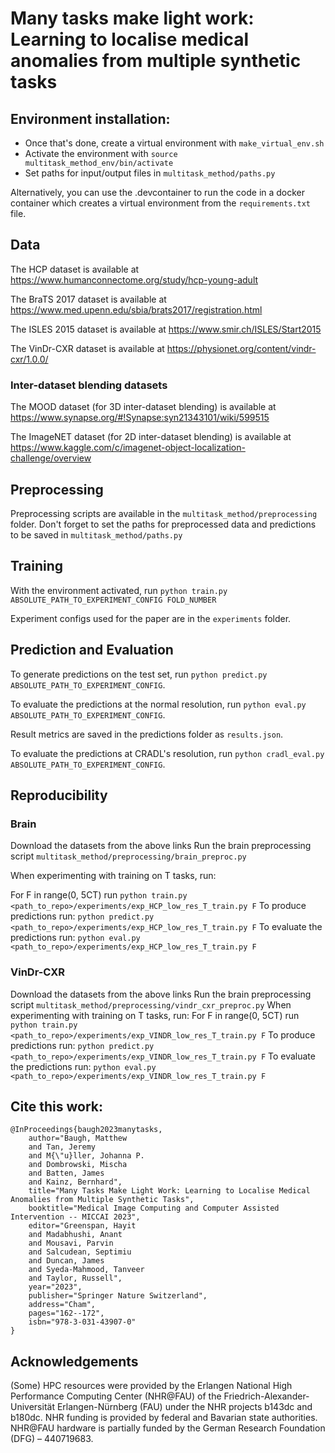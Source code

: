
# Many tasks make light work: Learning to localise medical anomalies from multiple synthetic tasks


## Environment installation: 
 - Once that's done, create a virtual environment with ```make_virtual_env.sh```
 - Activate the environment with ```source multitask_method_env/bin/activate```
 - Set paths for input/output files in ```multitask_method/paths.py```

Alternatively, you can use the .devcontainer to run the code in a docker container which creates a virtual environment from the ```requirements.txt``` file.

## Data

The HCP dataset is available at https://www.humanconnectome.org/study/hcp-young-adult

The BraTS 2017 dataset is available at https://www.med.upenn.edu/sbia/brats2017/registration.html

The ISLES 2015 dataset is available at https://www.smir.ch/ISLES/Start2015

The VinDr-CXR dataset is available at https://physionet.org/content/vindr-cxr/1.0.0/

### Inter-dataset blending datasets

The MOOD dataset (for 3D inter-dataset blending) is available at https://www.synapse.org/#!Synapse:syn21343101/wiki/599515

The ImageNET dataset (for 2D inter-dataset blending) is available at https://www.kaggle.com/c/imagenet-object-localization-challenge/overview

## Preprocessing

Preprocessing scripts are available in the ```multitask_method/preprocessing``` folder.
Don't forget to set the paths for preprocessed data and predictions to be saved in ```multitask_method/paths.py```

## Training
With the environment activated, run ```python train.py ABSOLUTE_PATH_TO_EXPERIMENT_CONFIG FOLD_NUMBER```

Experiment configs used for the paper are in the ```experiments``` folder.

## Prediction and Evaluation

To generate predictions on the test set, run ```python predict.py ABSOLUTE_PATH_TO_EXPERIMENT_CONFIG```.

To evaluate the predictions at the normal resolution, run ```python eval.py ABSOLUTE_PATH_TO_EXPERIMENT_CONFIG```.

Result metrics are saved in the predictions folder as ```results.json```.

To evaluate the predictions at CRADL's resolution, run ```python cradl_eval.py ABSOLUTE_PATH_TO_EXPERIMENT_CONFIG```.

## Reproducibility

### Brain

Download the datasets from the above links
Run the brain preprocessing script ```multitask_method/preprocessing/brain_preproc.py```

When experimenting with training on T tasks, run:

For F in range(0, 5CT) run
```python train.py <path_to_repo>/experiments/exp_HCP_low_res_T_train.py F```
To produce predictions run:
```python predict.py <path_to_repo>/experiments/exp_HCP_low_res_T_train.py F```
To evaluate the predictions run:
```python eval.py <path_to_repo>/experiments/exp_HCP_low_res_T_train.py F```
### VinDr-CXR
Download the datasets from the above links
Run the brain preprocessing script ```multitask_method/preprocessing/vindr_cxr_preproc.py```
When experimenting with training on T tasks, run:
For F in range(0, 5CT) run
```python train.py <path_to_repo>/experiments/exp_VINDR_low_res_T_train.py F```
To produce predictions run:
```python predict.py <path_to_repo>/experiments/exp_VINDR_low_res_T_train.py F```
To evaluate the predictions run:
```python eval.py <path_to_repo>/experiments/exp_VINDR_low_res_T_train.py F```


## Cite this work:

```
@InProceedings{baugh2023manytasks,
    author="Baugh, Matthew
    and Tan, Jeremy
    and M{\"u}ller, Johanna P.
    and Dombrowski, Mischa
    and Batten, James
    and Kainz, Bernhard",
    title="Many Tasks Make Light Work: Learning to Localise Medical Anomalies from Multiple Synthetic Tasks",
    booktitle="Medical Image Computing and Computer Assisted Intervention -- MICCAI 2023",
    editor="Greenspan, Hayit
    and Madabhushi, Anant
    and Mousavi, Parvin
    and Salcudean, Septimiu
    and Duncan, James
    and Syeda-Mahmood, Tanveer
    and Taylor, Russell",
    year="2023",
    publisher="Springer Nature Switzerland",
    address="Cham",
    pages="162--172",
    isbn="978-3-031-43907-0"
}

```

## Acknowledgements

(Some) HPC resources were provided by the Erlangen National High Performance Computing Center (NHR@FAU) of the Friedrich-Alexander-Universität Erlangen-Nürnberg (FAU) under the NHR projects b143dc and b180dc. NHR funding is provided by federal and Bavarian state authorities. NHR@FAU hardware is partially funded by the German Research Foundation (DFG) – 440719683.
